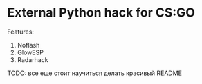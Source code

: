 # External Python hack for CS:GO

Features:
1) Noflash
2) GlowESP
3) Radarhack

TODO: все еще стоит научиться делать красивый README